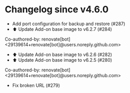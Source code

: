 # Changelog since v4.6.0
- Add port configuration for backup and restore (#287) 
- ⬆️ Update Add-on base image to v6.2.7 (#284)

Co-authored-by: renovate[bot] <29139614+renovate[bot]@users.noreply.github.com> 
- ⬆️ Update Add-on base image to v6.2.6 (#282) 
- ⬆️ Update Add-on base image to v6.2.5 (#280)

Co-authored-by: renovate[bot] <29139614+renovate[bot]@users.noreply.github.com> 
- Fix broken URL (#279) 
